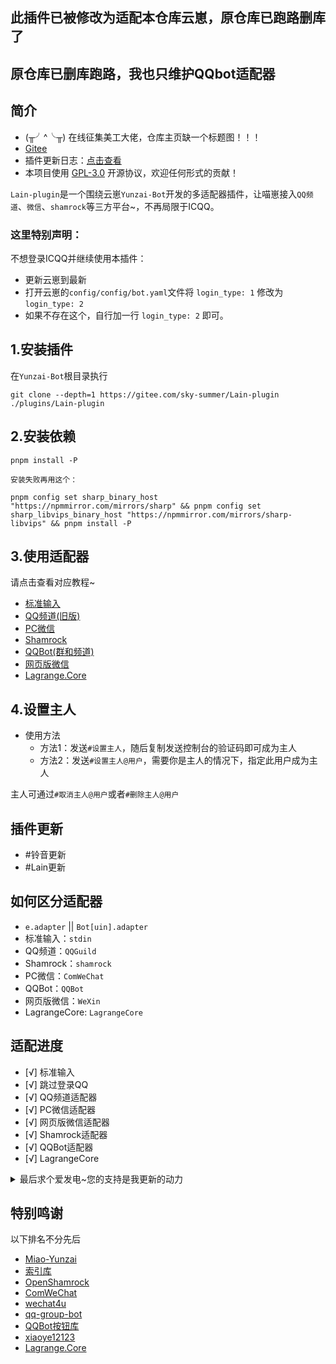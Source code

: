 ## 此插件已被修改为适配本仓库云崽，原仓库已跑路删库了
## 原仓库已删库跑路，我也只维护QQbot适配器

## 简介
- (╥╯^╰╥) 在线征集美工大佬，仓库主页缺一个标题图！！！
- [Gitee](https://gitee.com/sky-summer/Lain-plugin)
- 插件更新日志：[点击查看](./CHANGELOG.md)
- 本项目使用 [GPL-3.0](./LICENSE) 开源协议，欢迎任何形式的贡献！

`Lain-plugin`是一个围绕云崽`Yunzai-Bot`开发的多适配器插件，让喵崽接入`QQ频道`、`微信`、`shamrock`等三方平台~，不再局限于ICQQ。

### 这里特别声明：

不想登录ICQQ并继续使用本插件：

- 更新云崽到最新
- 打开云崽的`config/config/bot.yaml`文件将 `login_type: 1` 修改为 `login_type: 2`
- 如果不存在这个，自行加一行  `login_type: 2` 即可。

## 1.安装插件

在`Yunzai-Bot`根目录执行

```
git clone --depth=1 https://gitee.com/sky-summer/Lain-plugin ./plugins/Lain-plugin
```

## 2.安装依赖

```
pnpm install -P
```

`安装失败再用这个：`
```
pnpm config set sharp_binary_host "https://npmmirror.com/mirrors/sharp" && pnpm config set sharp_libvips_binary_host "https://npmmirror.com/mirrors/sharp-libvips" && pnpm install -P
```

## 3.使用适配器

请点击查看对应教程~

- [标准输入](./docs/stdin.md)
- [QQ频道(旧版)](./docs/QQGuild.md)
- [PC微信](./docs/WeChat.md)
- [Shamrock](./docs/Shamrock.md)
- [QQBot(群和频道)](./docs/QQBot.md)
- [网页版微信](./docs/WeXin.md)
- [Lagrange.Core](./docs/Lagrange.Core.md)

## 4.设置主人

- 使用方法
  - 方法1：发送`#设置主人`，随后复制发送控制台的验证码即可成为主人
  - 方法2：发送`#设置主人@用户`，需要你是主人的情况下，指定此用户成为主人

主人可通过`#取消主人@用户`或者`#删除主人@用户`

## 插件更新

- #铃音更新
- #Lain更新

## 如何区分适配器

- `e.adapter` || `Bot[uin].adapter`
- 标准输入：`stdin`
- QQ频道：`QQGuild`
- Shamrock：`shamrock`
- PC微信：`ComWeChat`
- QQBot：`QQBot`
- 网页版微信：`WeXin`
- LagrangeCore: `LagrangeCore`

## 适配进度
- [√] 标准输入
- [√] 跳过登录QQ
- [√] QQ频道适配器
- [√] PC微信适配器
- [√] 网页版微信适配器
- [√] Shamrock适配器
- [√] QQBot适配器
- [√] LagrangeCore

<details><summary>最后求个爱发电~您的支持是我更新的动力</summary>

[新爱发电](https://afdian.net/a/lain52)


![爱发电](https://cdn.jsdelivr.net/gh/Zyy955/imgs/img/202308271209508.jpeg)

</details>

## 特别鸣谢

以下排名不分先后

- [Miao-Yunzai](https://github.com/yoimiya-kokomi/Miao-Yunzai)
- [索引库](https://github.com/yhArcadia/Yunzai-Bot-plugins-index)
- [OpenShamrock](https://github.com/whitechi73/OpenShamrock)
- [ComWeChat](https://github.com/JustUndertaker/ComWeChatBotClient)
- [wechat4u](https://github.com/nodeWechat/wechat4u/blob/master/run-core.js)
- [qq-group-bot](https://github.com/lc-cn/qq-group-bot)
- [QQBot按钮库](https://gitee.com/lava081/button)
- [xiaoye12123](https://gitee.com/xiaoye12123)
- [Lagrange.Core](https://github.com/LagrangeDev/Lagrange.Core)
